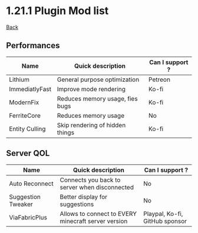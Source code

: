 # 1.21.1 Plugin Mod list
[Back](list.md)
## Performances

| Name           | Quick description               | Can I support ? |
| -------------- | ------------------------------- | --------------- |
| Lithium        | General purpose optimization    | Petreon         |
| ImmediatlyFast | Improve mode rendering          | Ko-fi           |
| ModernFix      | Reduces memory usage, fies bugs | Ko-fi           |
| FerriteCore    | Reduces memory usage            | No              |
| Entity Culling | Skip rendering of hidden things | Ko-fi           |

## Server QOL

| Name               | Quick description                                   | Can I support ?                |
| ------------------ | --------------------------------------------------- | ------------------------------ |
| Auto Reconnect     | Connects you back to server when disconnected       | No                             |
| Suggestion Tweaker | Better display for suggestions                      | No                             |
| ViaFabricPlus      | Allows to connect to EVERY minecraft server version | Playpal, Ko-fi, GitHub sponsor |
